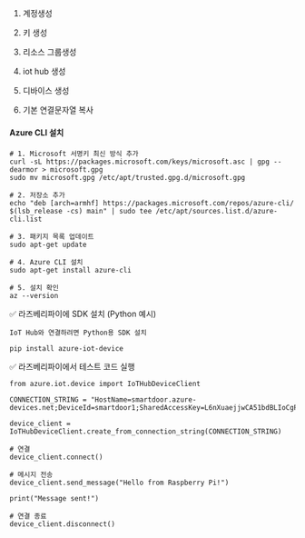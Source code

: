 1. 계정생성

2. 키 생성

3. 리소스 그룹생성

4. iot hub 생성

5. 디바이스 생성

6. 기본 연결문자열 복사

#### Azure CLI 설치
```less
# 1. Microsoft 서명키 최신 방식 추가
curl -sL https://packages.microsoft.com/keys/microsoft.asc | gpg --dearmor > microsoft.gpg
sudo mv microsoft.gpg /etc/apt/trusted.gpg.d/microsoft.gpg

# 2. 저장소 추가
echo "deb [arch=armhf] https://packages.microsoft.com/repos/azure-cli/ $(lsb_release -cs) main" | sudo tee /etc/apt/sources.list.d/azure-cli.list

# 3. 패키지 목록 업데이트
sudo apt-get update

# 4. Azure CLI 설치
sudo apt-get install azure-cli

# 5. 설치 확인
az --version
```


✅ 라즈베리파이에 SDK 설치 (Python 예시)

```less
IoT Hub와 연결하려면 Python용 SDK 설치

pip install azure-iot-device
```

✅ 라즈베리파이에서 테스트 코드 실행

```less
from azure.iot.device import IoTHubDeviceClient

CONNECTION_STRING = "HostName=smartdoor.azure-devices.net;DeviceId=smartdoor1;SharedAccessKey=L6nXuaejjwCA51bdBLIoCgPOE2RNxtz7PlzeXII6xdg="

device_client = IoTHubDeviceClient.create_from_connection_string(CONNECTION_STRING)

# 연결
device_client.connect()

# 메시지 전송
device_client.send_message("Hello from Raspberry Pi!")

print("Message sent!")

# 연결 종료
device_client.disconnect()

```






